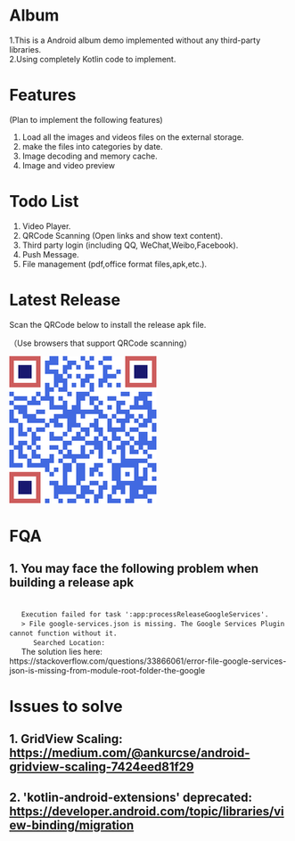 # Album
1.This is a Android album demo implemented without any third-party libraries.   
2.Using completely Kotlin code to implement.

# Features

(Plan to implement the following features)

1. Load all the images and videos files on the external storage.
2. make the files into categories by date.
3. Image decoding and memory cache.
4. Image and video preview

# Todo List
1. Video Player.
2. QRCode Scanning (Open links and show text content).
3. Third party login (including QQ, WeChat,Weibo,Facebook).
4. Push Message.
5. File management (pdf,office format files,apk,etc.).

# Latest Release
Scan the QRCode  below to install the release apk file.

（Use browsers that support QRCode scanning）

![扫码下载](app/release/QRCode_app_release.png)

# FQA
## 1. You may face the following problem when building a release apk
   <code>
   Execution failed for task ':app:processReleaseGoogleServices'.
   > File google-services.json is missing. The Google Services Plugin cannot function without it. 
      Searched Location: 
   </code>
   The solution lies here: 
   https://stackoverflow.com/questions/33866061/error-file-google-services-json-is-missing-from-module-root-folder-the-google
   
# Issues to solve
## 1. GridView Scaling: https://medium.com/@ankurcse/android-gridview-scaling-7424eed81f29
## 2. 'kotlin-android-extensions' deprecated: https://developer.android.com/topic/libraries/view-binding/migration
